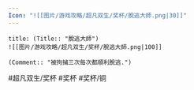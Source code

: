 ```yaml
---
Icon: "![[图片/游戏攻略/超凡双生/奖杯/脫逃大師.png|30]]"
---
```

```ad-common-bronze-trophy
title: (Title:: "脫逃大師")
![[图片/游戏攻略/超凡双生/奖杯/脫逃大師.png|100]]

(Comment:: "被拘捕三次每次都順利脫逃.")
```

#超凡双生/奖杯 #奖杯 #奖杯/铜
